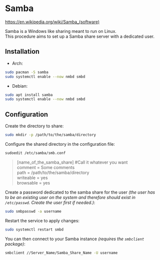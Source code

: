 # Samba

<https://en.wikipedia.org/wiki/Samba_(software)>

Samba is a Windows like sharing meant to run on Linux.  
This procedure aims to set up a Samba share server with a dedicated user.

## Installation

- Arch:

```bash
sudo pacman -S samba
sudo systemctl enable --now nmbd smbd
```

- Debian:

```bash
sudo apt install samba
sudo systemctl enable --now nmbd smbd
```

## Configuration

Create the directory to share:

```bash
sudo mkdir -p /path/to/the/samba/directory
```

Configure the shared directory in the configuration file:

```bash
sudoedit /etc/samba/smb.conf
```

> [name_of_the_samba_share] #Call it whatever you want  
> comment = Some comments  
> path = /path/to/the/samba/directory  
> writeable = yes  
> browsable = yes

Create a password dedicated to the samba share for the user *(the user has to be an existing user on the system and therefore should exist in `/etc/passwd`. Create the user first if needed.)*:

```bash
sudo smbpasswd -a username
```

Restart the service to apply changes:

```bash
sudo systemctl restart smbd
```

You can then connect to your Samba instance *(requires the `smbclient` package)*:

```bash
smbclient //Server_Name/Samba_Share_Name -U username
```
